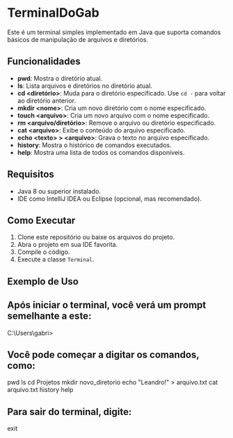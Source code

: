 # TerminalDoGab

Este é um terminal simples implementado em Java que suporta comandos básicos de manipulação de arquivos e diretórios.

## Funcionalidades

- **pwd**: Mostra o diretório atual.
- **ls**: Lista arquivos e diretórios no diretório atual.
- **cd \<diretório\>**: Muda para o diretório especificado. Use `cd -` para voltar ao diretório anterior.
- **mkdir \<nome\>**: Cria um novo diretório com o nome especificado.
- **touch \<arquivo\>**: Cria um novo arquivo com o nome especificado.
- **rm \<arquivo/diretório\>**: Remove o arquivo ou diretório especificado.
- **cat \<arquivo\>**: Exibe o conteúdo do arquivo especificado.
- **echo \<texto\> > \<arquivo\>**: Grava o texto no arquivo especificado.
- **history**: Mostra o histórico de comandos executados.
- **help**: Mostra uma lista de todos os comandos disponíveis.

## Requisitos

- Java 8 ou superior instalado.
- IDE como IntelliJ IDEA ou Eclipse (opcional, mas recomendado).

## Como Executar

1. Clone este repositório ou baixe os arquivos do projeto.
2. Abra o projeto em sua IDE favorita.
3. Compile o código.
4. Execute a classe `Terminal`.

## Exemplo de Uso

## Após iniciar o terminal, você verá um prompt semelhante a este:

C:\Users\gabri>

## Você pode começar a digitar os comandos, como:

pwd
ls
cd Projetos
mkdir novo_diretorio
echo "Leandro!" > arquivo.txt
cat arquivo.txt
history
help

## Para sair do terminal, digite:

exit
